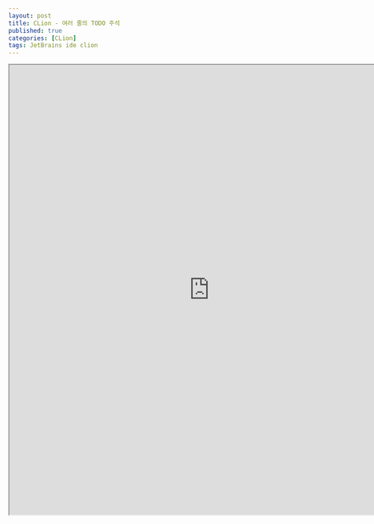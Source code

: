 ```yaml
---
layout: post
title: CLion - 여러 줄의 TODO 주석
published: true
categories: [CLion]
tags: JetBrains ide clion
---
```

<iframe width="800" height="900" src="https://docs.google.com/document/d/e/2PACX-1vRkz_gbzp2d6weHeUCx0GYGEq5bGmgr0O2JXZ9c_onHhZNXmp2jzaP2MH_cmC3F3RNBQ2Zn9lM0SgXn/pub?embedded=true"></iframe>    
  